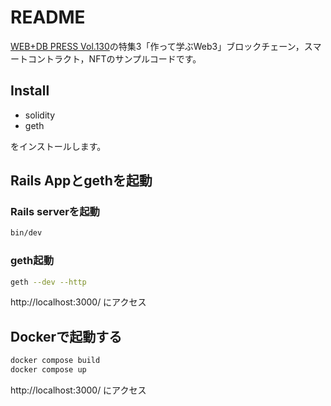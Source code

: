 # README

[WEB+DB PRESS Vol.130](https://gihyo.jp/magazine/wdpress/archive/2022/vol130)の特集3「作って学ぶWeb3」ブロックチェーン，スマートコントラクト，NFTのサンプルコードです。

## Install

- solidity
- geth

をインストールします。

## Rails Appとgethを起動

### Rails serverを起動

```bash
bin/dev
```

### geth起動

```bash
geth --dev --http
```

http://localhost:3000/ にアクセス


## Dockerで起動する

```bash
docker compose build
docker compose up
```

http://localhost:3000/ にアクセス
